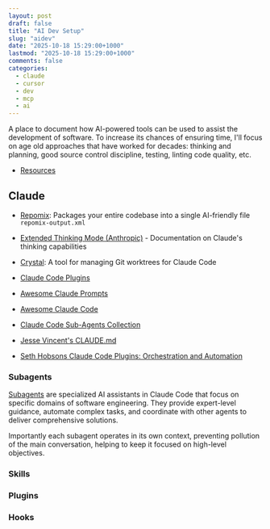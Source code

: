```yaml
---
layout: post
draft: false
title: "AI Dev Setup"
slug: "aidev"
date: "2025-10-18 15:29:00+1000"
lastmod: "2025-10-18 15:29:00+1000"
comments: false
categories:
  - claude
  - cursor
  - dev
  - mcp
  - ai
---
```


A place to document how AI-powered tools can be used to assist the development of software. To increase its chances of ensuring time, I'll focus on age old approaches that have worked for decades: thinking and planning, good source control discipline, testing, linting code quality, etc.

- [Resources](#resources)



## Claude

- [Repomix](https://repomix.com/): Packages your entire codebase into a single AI-friendly file `repomix-output.xml`
- [Extended Thinking Mode (Anthropic)](https://www.anthropic.com/news/visible-extended-thinking) - Documentation on Claude's thinking capabilities
- [Crystal](https://github.com/stravu/crystal): A tool for managing Git worktrees for Claude Code

- [Claude Code Plugins](https://www.anthropic.com/news/claude-code-plugins)
- [Awesome Claude Prompts](https://github.com/langgptai/awesome-claude-prompts)
- [Awesome Claude Code](https://github.com/hesreallyhim/awesome-claude-code?tab=readme-ov-file)
- [Claude Code Sub-Agents Collection](https://github.com/augmnt/agents)


- [Jesse Vincent's CLAUDE.md](https://raw.githubusercontent.com/obra/dotfiles/6e088092406cf1e3cc78d146a5247e934912f6f8/.claude/CLAUDE.md)

- [Seth Hobsons Claude Code Plugins: Orchestration and Automation](https://github.com/wshobson/agents)



### Subagents

[Subagents](https://docs.claude.com/en/docs/claude-code/sub-agents) are specialized AI assistants in Claude Code that focus on specific domains of software engineering. They provide expert-level guidance, automate complex tasks, and coordinate with other agents to deliver comprehensive solutions.

Importantly each subagent operates in its own context, preventing pollution of the main conversation, helping to keep it focused on high-level objectives.



### Skills



### Plugins





### Hooks


